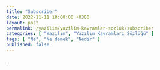 ```yaml
---
title: "Subscriber"
date: 2022-11-11 18:00:00 +0300
layout: post
permalink: /yazilim/yazilim-kavramlar-sozluk/subscriber
categories: [ "Yazılım", "Yazılım Kavramları Sözlüğü" ]
tags: [ "Ne", "Ne demek", "Nedir" ]
published: false
---
```


.
